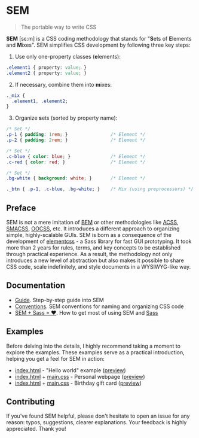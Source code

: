 # SEM

> The portable way to write CSS 

**SEM** [sɛ:m] is a CSS coding methodology that stands for "**S**ets of **E**lements and **M**ixes". SEM simplifies CSS development by following three key steps:
 
1. Use only one-property classes (**e**lements):
```css
.element1 { property: value; }
.element2 { property: value; }
```

2. If necessary, combine them into **m**ixes:
```css
._mix {
  .element1, .element2;
}
```

3. Organize **s**ets (sorted by property name): 
```css
/* Set */
.p-1 { padding: 1rem; }                /* Element */
.p-2 { padding: 2rem; }                /* Element */

/* Set */
.c-blue { color: blue; }               /* Element */
.c-red { color: red; }                 /* Element */

/* Set */
.bg-white { background: white; }       /* Element */

._btn { .p-1, .c-blue, .bg-white; }    /* Mix (using preprocessors) */
```

## Preface
SEM is not a mere imitation of [BEM](https://tech.yandex.com/bem/) or other methodologies like [ACSS](https://acss.io/), [SMACSS](https://smacss.com/), [OOCSS](https://www.smashingmagazine.com/2011/12/an-introduction-to-object-oriented-css-oocss/), etc. It introduces a different approach to organizing simple, highly-scalable GUIs. SEM is born as a consequence of the development of [elementcss](https://github.com/timfayz/elementcss) - a Sass library for fast GUI prototyping. It took more than 2 years for rules, terms, and key concepts to be established through practical experience. As a result, the methodology not only introduces a new level of abstraction but also makes it possible to share CSS code, scale indefinitely, and style documents in a WYSIWYG-like way. 

## Documentation
- [Guide](docs/guide.md). Step-by-step guide into SEM
- [Conventions](docs/conventions.md). SEM conventions for naming and organizing CSS code 
- [SEM + Sass = ❤](docs/sem_and_sass.md). How to get most of using SEM and [Sass](https://sass-lang.com/)

## Examples
Before delving into the details, I highly recommend taking a moment to explore the examples. These examples serve as a practical introduction, helping you get a feel for SEM in action:

- [index.html](examples/index.html) - "Hello world" example ([preview](http://htmlpreview.github.com/?https://github.com/timfayz/SEM/blob/master/examples/index.html))
- [index.html](https://github.com/timfayz/timfayz.github.io/blob/master/index.html) + [main.css](https://github.com/timfayz/timfayz.github.io/blob/master/styles/main.css) - Personal webpage ([preview](https://timfayz.github.io))
- [index.html](https://github.com/marynicole/marynicole.github.io/blob/master/index.html) + [main.css](https://github.com/marynicole/marynicole.github.io/blob/master/css/main.css) - Birthday gift card ([preview](https://marynicole.github.io))

## Contributing
If you've found SEM helpful, please don't hesitate to open an issue for any reason: typos, suggestions, clearer explanations. Your feedback is highly appreciated. Thank you!
